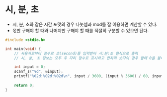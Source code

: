 # 시, 분, 초

- 시, 분, 초와 같은 시간 포맷의 경우 나눗셈과 mod를 잘 이용하면 계산할 수 있다.
- 몫만 구해야 할 때와 나머지만 구해야 할 때를 적절히 구분할 수 있으면 된다.

```c
#include <stdio.h>

int main(void) {
	// 사용자로부터 정수로 초(second)를 입력받아 시:분:초 형식으로 출력
	// 시, 분, 초 정보는 모두 두 자리 정수로 표시하고 한자리 숫자의 경우 앞에 0을 붙여 출력

	int input = 0;
	scanf_s("%d", &input);
	printf("%02d:%02d:%02d\n", input / 3600, (input % 3600) / 60, input % 60);
	
	return 0;
}
```